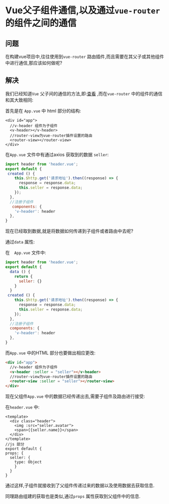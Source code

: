 # Vue父子组件通信,以及通过`vue-router`的组件之间的通信  

## 问题  

在构建vue项目中,往往使用到`vue-router` 路由插件,而且需要在其父子或其他组件中进行通信,那应该如何做呢?

## 解决

我们已经知道`Vue` 父子间的通信的方法,即:[查看](http://www.baidu.com) ,而在`vue-router` 中的组件的通信和其大致相同:  

首先是在	`App.vue` 中 html 部分的结构:  

```vue
<div id="app">
  //v-header 组件为子组件
  <v-header></v-header>
  //router-view为vue-router插件设置的路由
  <router-view></router-view>
</div>
```

在`App.vue` 文件中有通过axios 获取到的数据 `seller`:

```javascript
import header from 'header.vue';
export default {
 created () {
    this.$http.get('请求地址').then((response) => {
      response = response.data;
      this.seller = response.data;
    });
  },
  //注册子组件
   components: {
    'v-header': header
  },
}
```

现在已经取到数据,就是将数据如何传递到子组件或者路由中去呢?

通过`data` 属性: 

在`	App.vue` 文件中:  

```JavaScript
import header from 'header.vue';
export default {
  data () {
    return {
      seller: {}
    }
  }
 created () {
    this.$http.get('请求地址').then((response) => {
      response = response.data;
      this.seller = response.data;
    });
  },
  //注册子组件
  components: {
    'v-header': header
  },
}
```

而`App.vue` 中的HTML 部分也要做出相应更改:

```html
<div id="app">
  //v-header 组件为子组件
  <v-header :seller = "seller"></v-header>
  //router-view为vue-router插件设置的路由
  <router-view :seller = "seller"></router-view>
</div>
```

现在父组件`App.vue` 中的数据已经传递出去,需要子组件及路由进行接受:  

在`header.vue` 中: 

```vue
<template>
  <div class="header">
  	<img :src="seller.avatar">
    <span>{{seller.name}}</span>
  </div>
</template>
//js 部分
export default {
props: {
  seller: {
    type: Object
    }
  }
}
```

通过这样,子组件就接收到了父组件传递过来的数据以及使用数据去获取信息.

同理路由组建的获取也是类似,通过`props` 属性获取到父组件中的信息.
